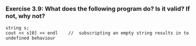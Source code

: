 ### Exercise 3.9: What does the following program do? Is it valid? If not, why not?
    string s;
    cout << s[0] << endl    //  subscripting an empty string results in to undefined behaviour